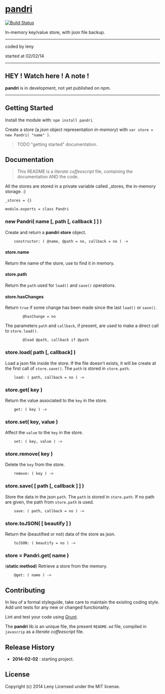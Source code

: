 # [pandri](http://github.com/leny/pandri)

[![Build Status](https://secure.travis-ci.org/leny/pandri.png?branch=master)](http://travis-ci.org/leny/pandri)

In-memory key/value store, with json file backup.

* * *

coded by leny

started at 02/02/14

* * *

## HEY ! Watch here ! A note !

**pandri** is in development, not yet published on npm.

* * *

## Getting Started

Install the module with: `npm install pandri`

Create a store (a *json* object representation *in-memory*) with `var store = new Pandri( "name" )`.

> TODO "getting started" documentation.

## Documentation

> This README is a *literate coffeescript* file, containing the documentation AND the code.

All the stores are stored in a private variable called _stores, the in-memory storage. :)

    _stores = {}

    module.exports = class Pandri

### new Pandri( name [, path [, callback ] ] )

Create and return a **pandri store** object.

        constructor: ( @name, @path = no, callback = no ) ->

#### store.name

Return the name of the store, use to find it in memory.

#### store.path

Return the `path` used for `load()` and `save()` operations.

#### store.hasChanges

Return `true` if some change has been made since the last `load()` or `save()`.

            @hasChange = no

The parameters `path` and `callback`, if present, are used to make a direct call to `store.load()`.

            @load @path, callback if @path

### store.load( path [, callback] )

Load a json file inside the store. If the file doesn't exists, it will be create at the first call of `store.save()`. The `path` is stored in `store.path`.

        load: ( path, callback = no ) ->

### store.get( key )

Return the value associated to the `key` in the store.

        get: ( key ) ->

### store.set( key, value )

Affect the `value` to the `key` in the store.

        set: ( key, value ) ->

### store.remove( key )

Delete the `key` from the store.

        remove: ( key ) ->

### store.save( [ path [, callback ] ] )

Store the data in the json `path`. The `path` is stored in `store.path`. If no path are given, the path from `store.path` is used.

        save: ( path, callback = no ) ->

### store.toJSON( [ beautify ] )

Return the (beautified or not) data of the store as json.

        toJSON: ( beautify = no ) ->

### store = Pandri.get( name )

(**static method**) Retrieve a store from the memory.

        @get: ( name ) ->

## Contributing

In lieu of a formal styleguide, take care to maintain the existing coding style. Add unit tests for any new or changed functionality.

Lint and test your code using [Grunt](http://gruntjs.com/).

The **pandri** lib is an unique file, the present `README.md` file, compiled in `javascrip` as a *literate coffeescript* file. 

## Release History

* **2014-02-02** : starting project.

## License
Copyright (c) 2014 Leny
Licensed under the MIT license.
